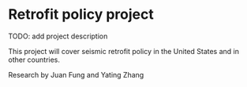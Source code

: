 # Retrofit policy project

TODO: add project description

This project will cover seismic retrofit policy in the United States
and in other countries.

Research by Juan Fung and Yating Zhang
